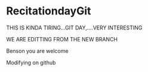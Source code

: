 # RecitationdayGit
THIS IS KINDA TIRING...GIT DAY,....VERY INTERESTING



WE ARE EDITTING FROM THE NEW BRANCH


Benson you are welcome


Modifying on github
